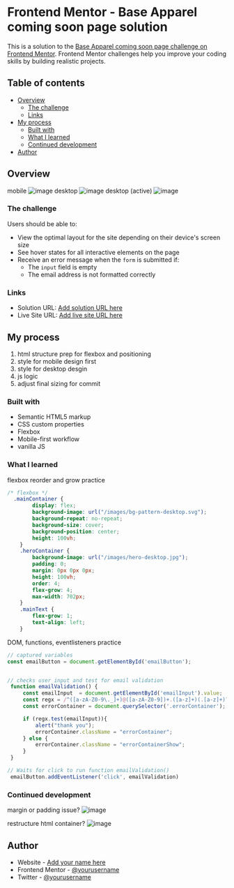 # Frontend Mentor - Base Apparel coming soon page solution

This is a solution to the [Base Apparel coming soon page challenge on Frontend Mentor](https://www.frontendmentor.io/challenges/base-apparel-coming-soon-page-5d46b47f8db8a7063f9331a0). Frontend Mentor challenges help you improve your coding skills by building realistic projects. 

## Table of contents

- [Overview](#overview)
  - [The challenge](#the-challenge)
  - [Links](#links)
- [My process](#my-process)
  - [Built with](#built-with)
  - [What I learned](#what-i-learned)
  - [Continued development](#continued-development)
- [Author](#author)



## Overview
mobile
![image](https://user-images.githubusercontent.com/76195521/132263564-f151d03a-8159-4b05-afb0-01543bd50ce1.png)
desktop
![image](https://user-images.githubusercontent.com/76195521/132263605-8947f829-5cad-44cc-8fe5-ad65ef0aafe3.png)
desktop (active)
![image](https://user-images.githubusercontent.com/76195521/132263628-71654b2f-7140-4b39-9177-d06a207331a1.png)

### The challenge

Users should be able to:

- View the optimal layout for the site depending on their device's screen size
- See hover states for all interactive elements on the page
- Receive an error message when the `form` is submitted if:
  - The `input` field is empty
  - The email address is not formatted correctly

### Links

- Solution URL: [Add solution URL here](https://your-solution-url.com)
- Live Site URL: [Add live site URL here](https://your-live-site-url.com)

## My process
1. html structure prep for flexbox and positioning
2. style for mobile design first
3. style for desktop desgin
4. js logic 
5. adjust final sizing for commit

### Built with

- Semantic HTML5 markup
- CSS custom properties
- Flexbox
- Mobile-first workflow
- vanilla JS

### What I learned

flexbox reorder and grow practice
```css
/* flexbox */
  .mainContainer {
        display: flex;
        background-image: url("/images/bg-pattern-desktop.svg");
        background-repeat: no-repeat;
        background-size: cover;
        background-position: center;
        height: 100vh;
    }
    .heroContainer {
        background-image: url("/images/hero-desktop.jpg");
        padding: 0;
        margin: 0px 0px 0px;
        height: 100vh;
        order: 4;
        flex-grow: 4;
        max-width: 702px;
    }
    .mainText {
        flex-grow: 1;
        text-align: left;
    }
```
DOM, functions, eventlisteners practice
```js
// captured variables
const emailButton = document.getElementById('emailButton');


// checks user input and test for email validation 
 function emailValidation() {
     const emailInput  = document.getElementById('emailInput').value;
     const regx = /^([a-zA-Z0-9\._]+)@([a-zA-Z0-9])+.([a-z]+)(.[a-z]+)?$/;
     const errorContainer = document.querySelector('.errorContainer');

     if (regx.test(emailInput)){
         alert("thank you");
         errorContainer.className = "errorContainer";
     } else {
         errorContainer.className = "errorContainerShow";
     }
 }

// Waits for click to run function emailValidation()
 emailButton.addEventListener('click', emailValidation)
```

### Continued development
margin or padding issue? 
![image](https://user-images.githubusercontent.com/76195521/132263991-fad5dfae-3681-4687-9ed5-38c1228d84e5.png)

restructure html container?
![image](https://user-images.githubusercontent.com/76195521/132264045-4b948460-566f-4e3b-b965-18133870ce40.png)

## Author

- Website - [Add your name here](https://www.your-site.com)
- Frontend Mentor - [@yourusername](https://www.frontendmentor.io/profile/T4R0TARO)
- Twitter - [@yourusername](https://www.twitter.com/yourusername)



